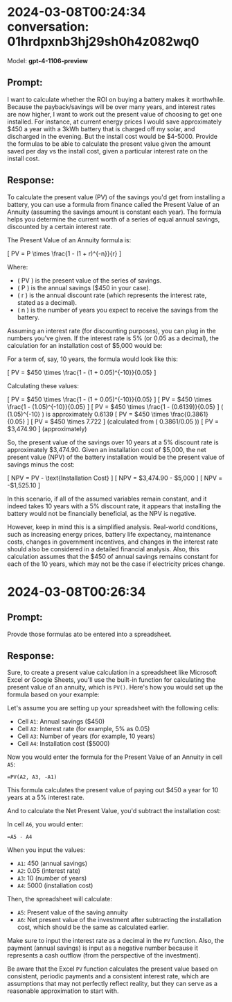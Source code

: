 # 2024-03-08T00:24:34    conversation: 01hrdpxnb3hj29sh0h4z082wq0

Model: **gpt-4-1106-preview**

## Prompt:

I want to calculate whether the ROI on buying a battery makes it worthwhile. Because the payback/savings will be over many years, and interest rates are now higher, I want to work out the present value of choosing to get one installed. For instance, at current energy prices I would save approximately $450 a year with a 3kWh battery that is charged off my solar, and discharged in the evening. But the install cost would be $4-5000. Provide the formulas to be able to calculate the present value given the amount saved per day vs the install cost, given a particular interest rate on the install cost.

## Response:

To calculate the present value (PV) of the savings you'd get from installing a battery, you can use a formula from finance called the Present Value of an Annuity (assuming the savings amount is constant each year). The formula helps you determine the current worth of a series of equal annual savings, discounted by a certain interest rate.

The Present Value of an Annuity formula is:

\[ PV = P \times \frac{1 - (1 + r)^{-n}}{r} \]

Where:
- \( PV \) is the present value of the series of savings.
- \( P \) is the annual savings ($450 in your case).
- \( r \) is the annual discount rate (which represents the interest rate, stated as a decimal).
- \( n \) is the number of years you expect to receive the savings from the battery.

Assuming an interest rate (for discounting purposes), you can plug in the numbers you've given. If the interest rate is 5% (or 0.05 as a decimal), the calculation for an installation cost of $5,000 would be:

For a term of, say, 10 years, the formula would look like this:

\[ PV = \$450 \times \frac{1 - (1 + 0.05)^{-10}}{0.05} \]

Calculating these values:

\[ PV = \$450 \times \frac{1 - (1 + 0.05)^{-10}}{0.05} \]
\[ PV = \$450 \times \frac{1 - (1.05)^{-10}}{0.05} \]
\[ PV = \$450 \times \frac{1 - (0.6139)}{0.05} \] \( (1.05)^{-10} \) is approximately 0.6139
\[ PV = \$450 \times \frac{0.3861}{0.05} \]
\[ PV = \$450 \times 7.722 \] (calculated from \( 0.3861/0.05 \))
\[ PV = \$3,474.90 \] (approximately)

So, the present value of the savings over 10 years at a 5% discount rate is approximately $3,474.90. Given an installation cost of $5,000, the net present value (NPV) of the battery installation would be the present value of savings minus the cost:

\[ NPV = PV - \text{Installation Cost} \]
\[ NPV = \$3,474.90 - \$5,000 \]
\[ NPV = -\$1,525.10 \] 

In this scenario, if all of the assumed variables remain constant, and it indeed takes 10 years with a 5% discount rate, it appears that installing the battery would not be financially beneficial, as the NPV is negative.

However, keep in mind this is a simplified analysis. Real-world conditions, such as increasing energy prices, battery life expectancy, maintenance costs, changes in government incentives, and changes in the interest rate should also be considered in a detailed financial analysis. Also, this calculation assumes that the $450 of annual savings remains constant for each of the 10 years, which may not be the case if electricity prices change.

# 2024-03-08T00:26:34

## Prompt:

Provde those formulas ato be entered into a spreadsheet.

## Response:

Sure, to create a present value calculation in a spreadsheet like Microsoft Excel or Google Sheets, you'll use the built-in function for calculating the present value of an annuity, which is `PV()`. Here's how you would set up the formula based on your example:

Let's assume you are setting up your spreadsheet with the following cells:

- Cell `A1`: Annual savings ($450)
- Cell `A2`: Interest rate (for example, 5% as 0.05)
- Cell `A3`: Number of years (for example, 10 years)
- Cell `A4`: Installation cost ($5000)

Now you would enter the formula for the Present Value of an Annuity in cell `A5`:

```
=PV(A2, A3, -A1)
```

This formula calculates the present value of paying out $450 a year for 10 years at a 5% interest rate.

And to calculate the Net Present Value, you'd subtract the installation cost:

In cell `A6`, you would enter:

```
=A5 - A4
```

When you input the values:

- `A1`: 450 (annual savings)
- `A2`: 0.05 (interest rate)
- `A3`: 10 (number of years)
- `A4`: 5000 (installation cost)

Then, the spreadsheet will calculate:

- `A5`: Present value of the saving annuity
- `A6`: Net present value of the investment after subtracting the installation cost, which should be the same as calculated earlier.

Make sure to input the interest rate as a decimal in the `PV` function. Also, the payment (annual savings) is input as a negative number because it represents a cash outflow (from the perspective of the investment).

Be aware that the Excel `PV` function calculates the present value based on consistent, periodic payments and a consistent interest rate, which are assumptions that may not perfectly reflect reality, but they can serve as a reasonable approximation to start with.

